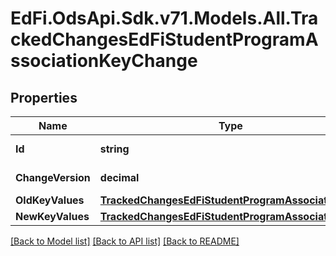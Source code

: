 # EdFi.OdsApi.Sdk.v71.Models.All.TrackedChangesEdFiStudentProgramAssociationKeyChange

## Properties

Name | Type | Description | Notes
------------ | ------------- | ------------- | -------------
**Id** | **string** | Resource identifier | [optional] 
**ChangeVersion** | **decimal** | Change version | [optional] 
**OldKeyValues** | [**TrackedChangesEdFiStudentProgramAssociationKey**](TrackedChangesEdFiStudentProgramAssociationKey.md) |  | [optional] 
**NewKeyValues** | [**TrackedChangesEdFiStudentProgramAssociationKey**](TrackedChangesEdFiStudentProgramAssociationKey.md) |  | [optional] 

[[Back to Model list]](../../README.md#documentation-for-models) [[Back to API list]](../../README.md#documentation-for-api-endpoints) [[Back to README]](../../README.md)

